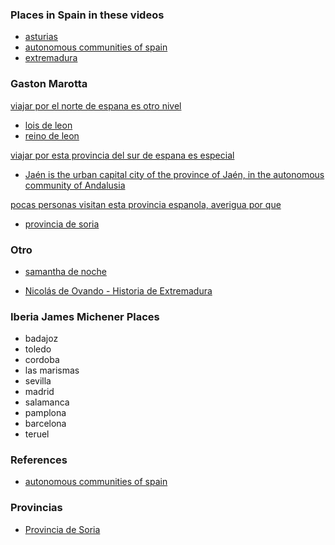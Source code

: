 
### Places in Spain in these videos

* [asturias](https://en.wikipedia.org/wiki/Asturias)
* [autonomous communities of spain](https://en.wikipedia.org/wiki/Autonomous_communities_of_Spain)
* [extremadura](https://www.youtube.com/watch?v=Jp5CV-vuQuI)

### Gaston Marotta


[viajar por el norte de espana es otro nivel](https://www.youtube.com/watch?v=kR3DkeZjugI)

  * [lois de leon](https://www.diariodevalderrueda.es/texto-diario/mostrar/2113016/lois-leon-entre-cinco-destinos-perfectos-perderse-espana)
  * [reino de leon](https://es.wikipedia.org/wiki/Reino_de_Le%C3%B3n)

[viajar por esta provincia del sur de espana es especial](https://www.youtube.com/watch?v=EZgEpA2MOFA)

  * [Jaén is the urban capital city of the province of Jaén, in the autonomous community of Andalusia](https://en.wikipedia.org/wiki/Ja%C3%A9n,_Spain)

[pocas personas visitan esta provincia espanola, averigua por que](https://www.youtube.com/watch?v=eX3h3C3FxR8)

* [provincia de soria](https://www.google.com/search?q=provincia+de+soria&oq=provincia+de+soria&aqs=chrome..69i57j46i512j0i512j0i22i30l7.4283j0j7&sourceid=chrome&ie=UTF-8)

### Otro

* [samantha de noche](https://www.youtube.com/channel/UCVWiotiD3F5esb-AYr874iQ)

* [Nicolás de Ovando - Historia de Extremadura](https://www.youtube.com/watch?v=SxwnG7OTfLA)

### Iberia James Michener Places

* badajoz
* toledo
* cordoba
* las marismas
* sevilla
* madrid
* salamanca
* pamplona
* barcelona
* teruel

### References

* [autonomous communities of spain](https://en.wikipedia.org/wiki/Autonomous_communities_of_Spain)

### Provincias

* [Provincia de Soria](https://es.wikipedia.org/wiki/Provincia_de_Soria)
